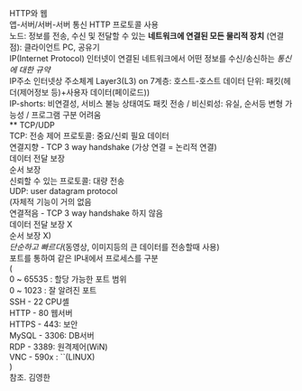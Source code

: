 HTTP와 웹  
앱-서버/서버-서버 통신 HTTP 프로토콜 사용  
노드: 정보를 전송, 수신 및 전달할 수 있는 __네트워크에 연결된 모든 물리적 장치__ (연결점): 클라이언트 PC, 공유기  
IP(Internet Protocol) 인터넷이 연결된 네트워크에서 어떤 정보를 수신/송신하는 *통신에 대한 규약*  
IP주소 인터넷상 주소체계 Layer3(L3) on 7계층: 호스트-호스트 데이터 단위: 패킷(헤더(제어정보 등)+사용자 데이터(페이로드))  
IP-shorts: 비연결성, 서비스 불능 상태여도 패킷 전송 / 비신뢰성: 유실, 순서등 변형 가능성 / 프로그램 구분 어려움  
** TCP/UDP  
TCP: 전송 제어 프로토콜: 중요/신뢰 필요 데이터  
연결지향 - TCP 3 way handshake (가상 연결 = 논리적 연결)  
데이터 전달 보장  
순서 보장  
신뢰할 수 있는 프로토콜: 대량 전송  
UDP: user datagram protocol  
(자체적 기능이 거의 없음  
연결적음 - TCP 3 way handshake 하지 않음  
데이터 전달 보장 X  
순서 보장 X)  
 *단순하고 빠르다*(동영상, 이미지등의 큰 데이터를 전송할때 사용)  
포트를 통하여 같은 IP내에서 프로세스를 구분  
(  
0 ~ 65535 : 할당 가능한 포트 범위  
0 ~ 1023 : 잘 알려진 포트  
SSH - 22 CPU셸  
HTTP - 80 웹서버  
HTTPS - 443: 보안  
MySQL - 3306: DB서버  
RDP - 3389: 원격제어(WiN)  
VNC - 590x : ``(LINUX)  
)  
참조. 김영한  
